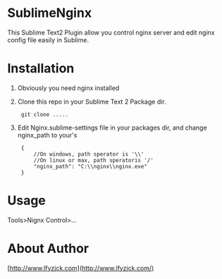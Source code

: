SublimeNginx
=============

This Sublime Text2 Plugin allow you control nginx server and edit nginx config file easily in Sublime.

Installation
============

1. Obviously you need nginx installed
2. Clone this repo in your Sublime Text 2 Package dir.

		git clone .....


3. Edit Nginx.sublime-settings file in your packages dir, and change nginx_path to your's

		{
		    //On windows, path sperator is '\\'
		    //On linux or max, path speratoris '/'
		    "nginx_path": "C:\\nginx\\nginx.exe"
		}

Usage
=====

Tools>Nignx Control>...

About Author
============
[http://www.lfyzjck.com](http://www.lfyzjck.com/)